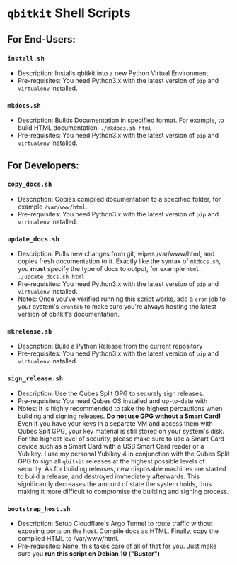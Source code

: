 # `qbitkit` Shell Scripts
## For End-Users:
### `install.sh`
* Description: Installs qbitkit into a new Python Virtual Environment.
* Pre-requisites: You need Python3.x with the latest version of `pip` and `virtualenv` installed.
### `mkdocs.sh`
* Description: Builds Documentation in specified format. For example, to build HTML documentation, `./mkdocs.sh html`
* Pre-requisites: You need Python3.x with the latest version of `pip` and `virtualenv` installed.
## For Developers:
### `copy_docs.sh`
* Description: Copies compiled documentation to a specified folder, for example `/var/www/html`.
* Pre-requisites: You need Python3.x with the latest version of `pip` and `virtualenv` installed.
### `update_docs.sh`
* Description: Pulls new changes from git, wipes /var/www/html, and copies fresh documentation to it. Exactly like the syntax of `mkdocs.sh`, you **must** specify the type of docs to output, for example `html`: `./update_docs.sh html`
* Pre-requisites: You need Python3.x with the latest version of `pip` and `virtualenv` installed.
* Notes: Once you've verified running this script works, add a `cron` job to your system's `crontab` to make sure you're always hosting the latest version of qbitkit's documentation.
### `mkrelease.sh`
* Description: Build a Python Release from the current repository
* Pre-requisites: You need Python3.x with the latest version of `pip` and `virtualenv` installed.
### `sign_release.sh`
* Description: Use the Qubes Split GPG to securely sign releases.
* Pre-requisites: You need Qubes OS installed and up-to-date with 
* Notes: It is highly recommended to take the highest percautions when building and signing releases. **Do not use GPG without a Smart Card!** Even if you have your keys in a separate VM and access them with Qubes Spit GPG, your key material is still stored on your system's disk. For the highest level of security, please make sure to use a Smart Card device such as a Smart Card with a USB Smart Card reader or a Yubikey. I use my personal Yubikey 4 in conjunction with the Qubes Split GPG to sign all `qbitkit` releases at the highest possible levels of security. As for building releases, new disposable machines are started to build a release, and destroyed immediately afterwards. This significantly decreases the amount of state the system holds, thus making it more difficult to compromise the building and signing process. 
### `bootstrap_host.sh`
* Description: Setup Cloudflare's Argo Tunnel to route traffic without exposing ports on the host. Compile docs as HTML. Finally, copy the compiled HTML to /var/www/html.
* Pre-requisites: None, this takes care of all of that for you. Just make sure you **run this script on Debian 10 ("Buster")**